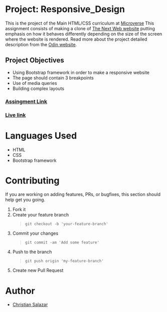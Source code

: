 # Project: Responsive_Design

This is the project of the Main HTML/CSS curriculum at [Microverse](https://www.microverse.org/)
This assignment consists of making a clone of [The Next Web website](https://thenextweb.com/) putting emphasis on how it behaves differently depending on the size of the screen where the website is rendered.
Read more about the project detailed description from the [Odin website](https://www.theodinproject.com/courses/html5-and-css3/lessons/using-bootstrap).

## Project Objectives

- Using Bootstrap framework in order to make a responsive website
- The page should contain 3 breakpoints
- Use of media queries
- Building complex layouts

### [Assingment Link](https://www.theodinproject.com/courses/html5-and-css3/lessons/using-bootstrap)

### [Live link](https://rawcdn.githack.com/Grifo89/Bootstrap-project/tree/navbar)

# Languages Used

- HTML
- CSS
- Bootstrap framework

# Contributing

If you are working on adding features, PRs, or bugfixes, this section should help get you going.

1. Fork it
2. Create your feature branch
   > `git checkout -b 'your-feature-branch'`
3. Commit your changes
   > `git commit -am 'Add some feature'`
4. Push to the branch
   > `git push origin 'my-feature-branch'`
5. Create new Pull Request

# Author

- [Christian Salazar](https://github.com/Grifo89)
